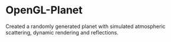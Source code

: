 # OpenGL-Planet
Created a randomly generated planet with simulated atmospheric scattering, dynamic rendering and reflections.
